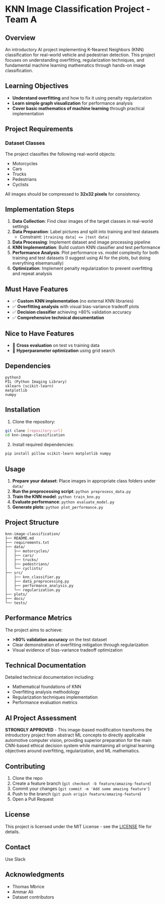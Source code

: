 # KNN Image Classification Project - Team A

## Overview

An introductory AI project implementing K-Nearest Neighbors (KNN) classification for real-world vehicle and pedestrian detection. This project focuses on understanding overfitting, regularization techniques, and fundamental machine learning mathematics through hands-on image classification.

## Learning Objectives

- **Understand overfitting** and how to fix it using penalty regularization
- **Learn simple graph visualization** for performance analysis
- **Cover basic mathematics of machine learning** through practical implementation

## Project Requirements

### Dataset Classes
The project classifies the following real-world objects:
- Motorcycles
- Cars  
- Trucks
- Pedestrians
- Cyclists

All images should be compressed to **32x32 pixels** for consistency.

## Implementation Steps

1. **Data Collection**: Find clear images of the target classes in real-world settings
2. **Data Preparation**: Label pictures and split into training and test datasets
   - Constraint: `|training data| <= |test data|`
3. **Data Processing**: Implement dataset and image processing pipeline
4. **KNN Implementation**: Build custom KNN classifier and test performance
5. **Performance Analysis**: Plot performance vs. model complexity for both training and test datasets (I suggest using AI for the plots, but doing everything elsemanually)
6. **Optimization**: Implement penalty regularization to prevent overfitting and repeat analysis

## Must Have Features

- ✅ **Custom KNN implementation** (no external KNN libraries)
- ✅ **Overfitting analysis** with visual bias-variance tradeoff plots
- ✅ **Decision classifier** achieving >80% validation accuracy
- ✅ **Comprehensive technical documentation**

## Nice to Have Features

- 🎯 **Cross evaluation** on test vs training data
- 🎯 **Hyperparameter optimization** using grid search

## Dependencies

```
python3
PIL (Python Imaging Library)
sklearn (scikit-learn)
matplotlib
numpy
```

## Installation

1. Clone the repository:
```bash
git clone [repository-url]
cd knn-image-classification
```

2. Install required dependencies:
```bash
pip install pillow scikit-learn matplotlib numpy
```

## Usage

1. **Prepare your dataset**: Place images in appropriate class folders under `data/`
2. **Run the preprocessing script**: `python preprocess_data.py`
3. **Train the KNN model**: `python train_knn.py`
4. **Evaluate performance**: `python evaluate_model.py`
5. **Generate plots**: `python plot_performance.py`

## Project Structure

```
knn-image-classification/
├── README.md
├── requirements.txt
├── data/
│   ├── motorcycles/
│   ├── cars/
│   ├── trucks/
│   ├── pedestrians/
│   └── cyclists/
├── src/
│   ├── knn_classifier.py
│   ├── data_preprocessing.py
│   ├── performance_analysis.py
│   └── regularization.py
├── plots/
├── docs/
└── tests/
```

## Performance Metrics

The project aims to achieve:
- **>80% validation accuracy** on the test dataset
- Clear demonstration of overfitting mitigation through regularization
- Visual evidence of bias-variance tradeoff optimization

## Technical Documentation

Detailed technical documentation including:
- Mathematical foundations of KNN
- Overfitting analysis methodology
- Regularization techniques implementation
- Performance evaluation metrics

## AI Project Assessment

**STRONGLY APPROVED** - This image-based modification transforms the introductory project from abstract ML concepts to directly applicable automotive computer vision, providing superior preparation for the main CNN-based ethical decision system while maintaining all original learning objectives around overfitting, regularization, and ML mathematics.

## Contributing

1. Clone the repo 
2. Create a feature branch (`git checkout -b feature/amazing-feature`)
3. Commit your changes (`git commit -m 'Add some amazing feature'`)
4. Push to the branch (`git push origin feature/amazing-feature`)
5. Open a Pull Request

## License

This project is licensed under the MIT License - see the [LICENSE](LICENSE) file for details.

## Contact

Use Slack

## Acknowledgments

- Thomas Mbrice
- Ammar Ali
- Dataset contributors
